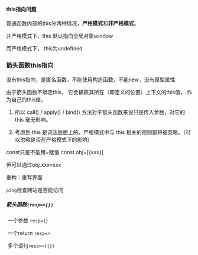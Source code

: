 #### this指向问题

普通函数内部的this分两种情况，**严格模式**和**非严格模式**。

非严格模式下，this 默认指向全局对象window

而严格模式下， this为undefined

### 箭头函数this指向

没有this指向，是匿名函数，不能使用构造函数，不能new，没有原型属性

由于箭头函数不绑定this， 它会捕获其所在（即定义的位置）上下文的this值， 作为自己的this值，

1. 所以 call() / apply() / bind() 方法对于箭头函数来说只是传入参数，对它的 this 毫无影响。

2. 考虑到 this 是词法层面上的，严格模式中与 this 相关的规则都将被忽略。（可以忽略是否在严格模式下的影响）

   

   

const只是不能用=赋值 const obj=[{xxx}]

但可以通过obj.xxx=xxx

重构：重写界面

`ping`检查网站是否能访问

##### 箭头函数`(resp=>{})`

​	一个参数 `resp={}`	

​	一个return `resp=>`

​	多个语句`resp=>({})`

